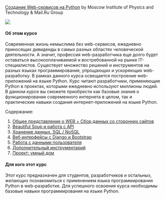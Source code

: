 [Создание Web-сервисов на Python](https://www.coursera.org/learn/python-for-web) by Moscow Institute of Physics and Technology & Mail.Ru Group

 <p>
     <a href="https://www.coursera.org/learn/python-for-web">
         <img src="https://github.com/VulpesCorsac/Coursera-Programming-in-Python/blob/master/Logo.png">
     </a>
  </p>

#### Об этом курсе ####
Современная жизнь немыслима без web-сервисов, ежедневно приносящих дивиденды в самых разных областях человеческой деятельности. А значит, профессия web-разработчика еще долго будет оставаться высокооплачиваемой и востребованной на рынке IT-специалистов. Существует множество решений и инструментов на разных языках программирования, упрощающих и ускоряющих web-разработку. В рамках данного курса освещается построение web-приложений на языке Python.
Курс читают разработчики, применяющие Python в проектах, которыми ежедневно используют миллионы людей. В данном курсе вы сможете приобрести как базовые знания о функционировании современного интернета в целом, так и практические навыки создания интернет-приложений на языке Python.


Содержание:
1. [Общее представление о WEB + Сбор данных со сторонних сайтов]()
2. [Beautiful Soup и работа с API]()
3. [Хранение данных. SQL / NoSQL]()
4. [Веб интерфейсы с Django и Bootstrap]()
5. [Работа с данными пользователя]()
6. [Дополнительный инструментарий]()
7. [Проект: умный дом]()


#### Для кого этот курс ####
Этот курс предназначен для студентов, разработчиков и остальных, желающих познакомиться с применением языка программирования Python в web-разработке. Для успешного освоения курса необходимы базовые навыки программирования на языке Python.
